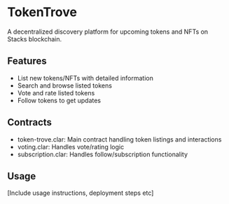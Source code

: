 # TokenTrove
A decentralized discovery platform for upcoming tokens and NFTs on Stacks blockchain.

## Features
- List new tokens/NFTs with detailed information
- Search and browse listed tokens
- Vote and rate listed tokens
- Follow tokens to get updates

## Contracts
- token-trove.clar: Main contract handling token listings and interactions
- voting.clar: Handles vote/rating logic
- subscription.clar: Handles follow/subscription functionality

## Usage
[Include usage instructions, deployment steps etc]
